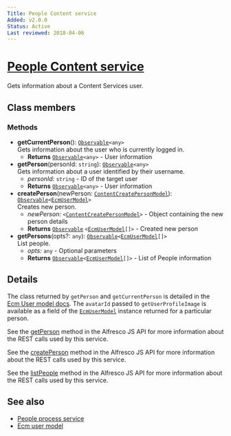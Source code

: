 ```yaml
---
Title: People Content service
Added: v2.0.0
Status: Active
Last reviewed: 2018-04-06
---
```


# [People Content service](../../../lib/core/services/people-content.service.ts "Defined in people-content.service.ts")

Gets information about a Content Services user.

## Class members

### Methods

-   **getCurrentPerson**(): [`Observable`](http://reactivex.io/documentation/observable.html)`<any>`<br/>
    Gets information about the user who is currently logged in.
    -   **Returns** [`Observable`](http://reactivex.io/documentation/observable.html)`<any>` - User information
-   **getPerson**(personId: `string`): [`Observable`](http://reactivex.io/documentation/observable.html)`<any>`<br/>
    Gets information about a user identified by their username.
    -   _personId:_ `string`  - ID of the target user
    -   **Returns** [`Observable`](http://reactivex.io/documentation/observable.html)`<any>` - User information
-   **createPerson**(newPerson: [`ContentCreatePersonModel`](../../core/models/ecm-user.model.md)): [`Observable`](http://reactivex.io/documentation/observable.html)`<`[`EcmUserModel`](../../core/models/ecm-user.model.md)`>`<br/>
    Creates new person.
    -   _newPerson:_ `<`[`ContentCreatePersonModel`](../../core/models/ecm-user.model.md)`>`  - Object containing the new person details
    -   **Returns** [`Observable`](http://reactivex.io/documentation/observable.html) `<`[`EcmUserModel`](../../core/models/ecm-user.model.md)`[]>` - Created new person
-   **getPersons**(opts?: `any`): [`Observable`](http://reactivex.io/documentation/observable.html)`<`[`EcmUserModel`](../../core/models/ecm-user.model.md)`[]>`<br/>
    List people.
    -   _opts:_ `any`  - Optional parameters
    -   **Returns** [`Observable`](http://reactivex.io/documentation/observable.html)`<`[`EcmUserModel`](../../core/models/ecm-user.model.md)`[]>` - List of People information

## Details

The class returned by `getPerson` and `getCurrentPerson` is detailed
in the [Ecm User model docs](../models/ecm-user.model.md). The `avatarId` passed to
`getUserProfileImage` is available as a field of the [`EcmUserModel`](../../core/models/ecm-user.model.md) instance
returned for a particular person.

See the
[getPerson](https://github.com/Alfresco/alfresco-js-api/blob/master/src/alfresco-core-rest-api/docs/PeopleApi.md#getPerson)
method in the Alfresco JS API for more information about the REST calls used by this service.

See the
[createPerson](https://github.com/Alfresco/alfresco-js-api/blob/master/src/api/content-rest-api/docs/PeopleApi.md#createPerson)
method in the Alfresco JS API for more information about the REST calls used by this service.

See the
[listPeople](https://github.com/Alfresco/alfresco-js-api/blob/master/src/api/content-rest-api/docs/PeopleApi.md#listPeople)
method in the Alfresco JS API for more information about the REST calls used by this service.


## See also

-   [People process service](people-process.service.md)
-   [Ecm user model](../models/ecm-user.model.md)

